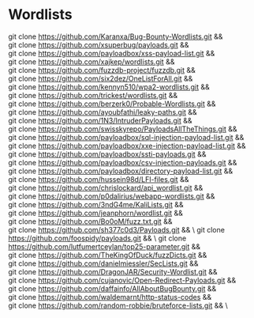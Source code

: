 # Wordlists

git clone https://github.com/Karanxa/Bug-Bounty-Wordlists.git && \
git clone https://github.com/xsuperbug/payloads.git && \
git clone https://github.com/payloadbox/xss-payload-list.git && \
git clone https://github.com/xajkep/wordlists.git && \
git clone https://github.com/fuzzdb-project/fuzzdb.git && \
git clone https://github.com/six2dez/OneListForAll.git && \
git clone https://github.com/kennyn510/wpa2-wordlists.git && \
git clone https://github.com/trickest/wordlists.git && \
git clone https://github.com/berzerk0/Probable-Wordlists.git && \
git clone https://github.com/ayoubfathi/leaky-paths.git && \
git clone https://github.com/1N3/IntruderPayloads.git  && \
git clone https://github.com/swisskyrepo/PayloadsAllTheThings.git && \
git clone https://github.com/payloadbox/sql-injection-payload-list.git && \
git clone https://github.com/payloadbox/xxe-injection-payload-list.git && \
git clone https://github.com/payloadbox/ssti-payloads.git && \
git clone https://github.com/payloadbox/csv-injection-payloads.git && \
git clone https://github.com/payloadbox/directory-payload-list.git && \
git clone https://github.com/hussein98d/LFI-files.git && \
git clone https://github.com/chrislockard/api_wordlist.git && \
git clone https://github.com/p0dalirius/webapp-wordlists.git && \
git clone https://github.com/3ndG4me/KaliLists.git && \
git clone https://github.com/jeanphorn/wordlist.git && \
git clone https://github.com/Bo0oM/fuzz.txt.git && \
git clone https://github.com/sh377c0d3/Payloads.git && \ 
git clone https://github.com/foospidy/payloads.git && \ 
git clone https://github.com/lutfumertceylan/top25-parameter.git && \
git clone https://github.com/TheKingOfDuck/fuzzDicts.git && \
git clone https://github.com/danielmiessler/SecLists.git && \
git clone https://github.com/DragonJAR/Security-Wordlist.git && \
git clone https://github.com/cujanovic/Open-Redirect-Payloads.git && \
git clone https://github.com/daffainfo/AllAboutBugBounty.git && \
git clone https://github.com/waldemarnt/http-status-codes && \
git clone https://github.com/random-robbie/bruteforce-lists.git && \
